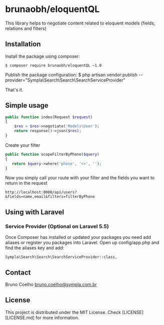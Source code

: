 # brunaobh/eloquentQL

This library helps to negotiate content related to eloquent models (fields, relations and filters)

## Installation

Install the package using composer:

    $ composer require brunaobh/eloquentQL ~1.0

Publish the package configuration:
	$ php artisan vendor:publish --provider="Sympla\Search\Search\SearchServiceProvider"

That's it.

## Simple usage


```php
public function index(Request $request)
{
    $res = $res->negotiate('Models\User');
    return response()->json($res);
}
```

Create your filter 

```php
public function scopeFilterByPhone($query)
{
   return $query->where('phone', '<>', '');
}
```

Now you simply call your route with your filter and the fields you want to return in the request

```
http://localhost:8000/api/users?&fields=name,email&filters=filterByPhone
```

## Using with Laravel

### Service Provider (Optional on Laravel 5.5)
Once Composer has installed or updated your packages you need add aliases or register you packages into Laravel. Open up config/app.php and find the aliases key and add:

```
Sympla\Search\Search\SearchServiceProvider::class,
```

## Contact

Bruno Coelho <bruno.coelho@sympla.com.br>

## License

This project is distributed under the MIT License. Check [LICENSE][LICENSE.md] for more information.
